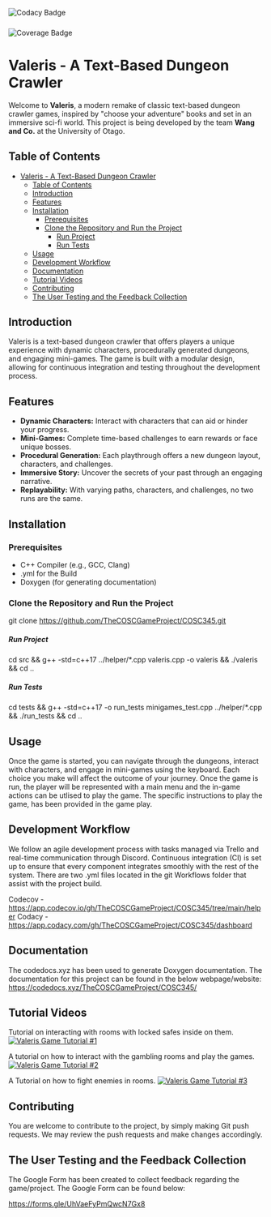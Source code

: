 ![Codacy Badge](https://app.codacy.com/project/badge/Grade/416142ee7b9049e3b421bc0592f98b00)

###

![Coverage Badge](https://app.codacy.com/project/badge/Coverage/416142ee7b9049e3b421bc0592f98b00)

# Valeris - A Text-Based Dungeon Crawler

Welcome to **Valeris**, a modern remake of classic text-based dungeon crawler games, inspired by "choose your adventure" books and set in an immersive sci-fi world. This project is being developed by the team **Wang and Co.** at the University of Otago.

## Table of Contents

- [Valeris - A Text-Based Dungeon Crawler](#valeris---a-text-based-dungeon-crawler)
  - [Table of Contents](#table-of-contents)
  - [Introduction](#introduction)
  - [Features](#features)
  - [Installation](#installation)
    - [Prerequisites](#prerequisites)
    - [Clone the Repository and Run the Project](#clone-the-repository-and-run-the-project)
        - [Run Project](#run-project)
        - [Run Tests](#run-tests)
  - [Usage](#usage)
  - [Development Workflow](#development-workflow)
  - [Documentation](#documentation)
  - [Tutorial Videos](#tutorial-videos)
  - [Contributing](#contributing)
  - [The User Testing and the Feedback Collection](#the-user-testing-and-the-feedback-collection)

## Introduction

Valeris is a text-based dungeon crawler that offers players a unique experience with dynamic characters, procedurally generated dungeons, and engaging mini-games. The game is built with a modular design, allowing for continuous integration and testing throughout the development process.

## Features

- **Dynamic Characters:** Interact with characters that can aid or hinder your progress.
- **Mini-Games:** Complete time-based challenges to earn rewards or face unique bosses.
- **Procedural Generation:** Each playthrough offers a new dungeon layout, characters, and challenges.
- **Immersive Story:** Uncover the secrets of your past through an engaging narrative.
- **Replayability:** With varying paths, characters, and challenges, no two runs are the same.

## Installation

### Prerequisites

- C++ Compiler (e.g., GCC, Clang)
- .yml for the Build
- Doxygen (for generating documentation)

### Clone the Repository and Run the Project

git clone https://github.com/TheCOSCGameProject/COSC345.git

##### Run Project

cd src && g++ -std=c++17 ../helper/*.cpp valeris.cpp -o valeris && ./valeris && cd ..

##### Run Tests

cd tests && g++ -std=c++17 -o run_tests minigames_test.cpp ../helper/*.cpp && ./run_tests && cd ..












## Usage
Once the game is started, you can navigate through the dungeons, interact with characters, and engage in mini-games using the keyboard. Each choice you make will affect the outcome of your journey. Once the game is run, the player will be represented with a main menu and the in-game actions can be utlised to play the game. The specific instructions to play the game, has been provided in the game play.








## Development Workflow

We follow an agile development process with tasks managed via Trello and real-time communication through Discord. Continuous integration (CI) is set up to ensure that every component integrates smoothly with the rest of the system. There are two .yml files located in the git Workflows folder that assist with the project build.

Codecov - https://app.codecov.io/gh/TheCOSCGameProject/COSC345/tree/main/helper
Codacy - https://app.codacy.com/gh/TheCOSCGameProject/COSC345/dashboard


## Documentation

The codedocs.xyz has been used to generate Doxygen documentation. The documentation for this project can be found in the below webpage/website:
https://codedocs.xyz/TheCOSCGameProject/COSC345/

## Tutorial Videos

Tutorial on interacting with rooms with locked safes inside on them.
[![Valeris Game Tutorial #1](https://img.youtube.com/vi/NFQdjaoEKqc/0.jpg)](https://www.youtube.com/watch?v=NFQdjaoEKqc)

A tutorial on how to interact with the gambling rooms and play the games.
[![Valeris Game Tutorial #2](https://img.youtube.com/vi/cv9LjFNY92s/0.jpg)](https://www.youtube.com/watch?v=cv9LjFNY92s)

A Tutorial on how to fight enemies in rooms.
[![Valeris Game Tutorial #3](https://img.youtube.com/vi/U_HqfbN5TFg/0.jpg)](https://www.youtube.com/watch?v=U_HqfbN5TFg)



## Contributing

You are welcome to contribute to the project, by simply making Git push requests. We may review the push requests and make changes accordingly.


## The User Testing and the Feedback Collection

The Google Form has been created to collect feedback regarding the game/project. The Google Form can be found below:

https://forms.gle/UhVaeFyPmQwcN7Gx8

